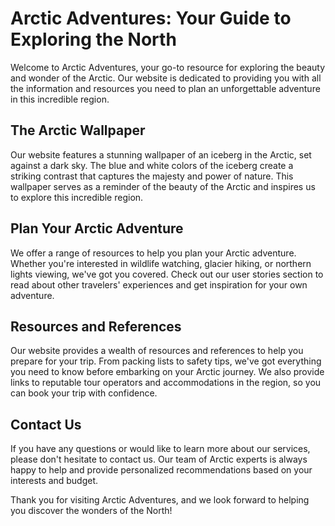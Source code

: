 <!--font:Poppins-->

# Arctic Adventures: Your Guide to Exploring the North

Welcome to Arctic Adventures, your go-to resource for exploring the beauty and wonder of the Arctic. Our website is dedicated to providing you with all the information and resources you need to plan an unforgettable adventure in this incredible region.

## The Arctic Wallpaper

Our website features a stunning wallpaper of an iceberg in the Arctic, set against a dark sky. The blue and white colors of the iceberg create a striking contrast that captures the majesty and power of nature. This wallpaper serves as a reminder of the beauty of the Arctic and inspires us to explore this incredible region.

## Plan Your Arctic Adventure

We offer a range of resources to help you plan your Arctic adventure. Whether you're interested in wildlife watching, glacier hiking, or northern lights viewing, we've got you covered. Check out our user stories section to read about other travelers' experiences and get inspiration for your own adventure.

## Resources and References

Our website provides a wealth of resources and references to help you prepare for your trip. From packing lists to safety tips, we've got everything you need to know before embarking on your Arctic journey. We also provide links to reputable tour operators and accommodations in the region, so you can book your trip with confidence.

## Contact Us

If you have any questions or would like to learn more about our services, please don't hesitate to contact us. Our team of Arctic experts is always happy to help and provide personalized recommendations based on your interests and budget.

Thank you for visiting Arctic Adventures, and we look forward to helping you discover the wonders of the North!

<!--

Write me content for website with wallpaper which alt text is:

"A photograph of an iceberg in the Arctic, with the blue and white colors contrasting against a dark sky."

The name/title of the page should not be 1:1 copy of the alt text but rather a real content of the website which is using this wallpaper.

- Use markdown format 
- Start with heading
- Heading should be short and concise
- The content should look like a real website 
- The website should not be about the wallpaper, wallpaper is just a related background
- Heading should be contain work "wallpaper" or "background"
- Include real sections like references, contact, user stories, etc. use things relevant to the page purpose.
- Feel free to use structure like headings, bullets, numbering, blockquotes, paragraphs, horizontal lines, etc.
- You can use formatting like bold or _italic_
- You can include UTF-8 emojis
- Links should be only #hash anchors (and you can refer to the document itself)
- Do not include images


---


# Arctic Adventures: Discover the Wonders of the North

Welcome to Arctic Adventures, your one-stop-shop for all things related to exploring the beauty and wonder of the Arctic. Our website is dedicated to providing you with the best information and resources to make your Arctic adventure unforgettable.

## The Arctic Wallpaper

Our stunning wallpaper featuring an iceberg in the Arctic serves as a beautiful backdrop to our website. This photograph captures the essence of the Arctic with its blue and white colors contrasting against a dark sky. It reminds us of the majesty and power of nature and inspires us to explore this incredible region.

## Plan Your Arctic Adventure

At Arctic Adventures, we offer a range of resources to help you plan your trip to the Arctic. Whether you're interested in wildlife watching, glacier hiking, or northern lights viewing, we've got you covered. Check out our user stories section to read about other travelers' experiences and get inspiration for your own adventure.

## Resources and References

Our website also provides a wealth of resources and references to help you prepare for your trip. From packing lists to safety tips, we've got everything you need to know before embarking on your Arctic journey. We also provide links to reputable tour operators and accommodations in the region, so you can book your trip with confidence.

## Contact Us

If you have any questions or would like to learn more about our services, please don't hesitate to contact us. Our team of Arctic experts is always happy to help and provide personalized recommendations based on your interests and budget.

Thank you for visiting Arctic Adventures, and we look forward to helping you plan your dream Arctic adventure!


---


Heading is too long, rewrite whole content.


---


# Explore the Arctic: Plan Your Adventure Today

Welcome to our website dedicated to helping you plan your Arctic adventure. Our goal is to provide you with all the information and resources you need to make your trip unforgettable.

## The Arctic Wallpaper

Our website features a stunning wallpaper of an iceberg in the Arctic, set against a dark sky. The blue and white colors of the iceberg create a striking contrast that captures the beauty and power of nature. This wallpaper serves as a reminder of the majesty of the Arctic and inspires us to explore this incredible region.

## Plan Your Arctic Adventure

We offer a range of resources to help you plan your Arctic adventure. Whether you're interested in wildlife watching, glacier hiking, or northern lights viewing, we've got you covered. Check out our user stories section to read about other travelers' experiences and get inspiration for your own adventure.

## Resources and References

Our website provides a wealth of resources and references to help you prepare for your trip. From packing lists to safety tips, we've got everything you need to know before embarking on your Arctic journey. We also provide links to reputable tour operators and accommodations in the region, so you can book your trip with confidence.

## Contact Us

If you have any questions or would like to learn more about our services, please don't hesitate to contact us. Our team of Arctic experts is always happy to help and provide personalized recommendations based on your interests and budget.

Thank you for visiting our website, and we look forward to helping you plan your dream Arctic adventure!


---


Heading is too long, rewrite whole content.


---


# Discover the Arctic: Your Ultimate Guide to Adventure

Welcome to our website, your ultimate guide to exploring the wonders of the Arctic. Our mission is to provide you with all the information and resources you need to plan an unforgettable adventure in this breathtaking region.

## The Arctic Wallpaper

Our stunning wallpaper features a photograph of an iceberg in the Arctic, set against a dark sky. The blue and white colors of the iceberg create a striking contrast that captures the beauty and power of nature. This wallpaper serves as a reminder of the majesty of the Arctic and inspires us to explore this incredible region.

## Plan Your Arctic Adventure

We offer a range of resources to help you plan your Arctic adventure. Whether you're interested in wildlife watching, glacier hiking, or northern lights viewing, we've got you covered. Check out our user stories section to read about other travelers' experiences and get inspiration for your own adventure.

## Resources and References

Our website provides a wealth of resources and references to help you prepare for your trip. From packing lists to safety tips, we've got everything you need to know before embarking on your Arctic journey. We also provide links to reputable tour operators and accommodations in the region, so you can book your trip with confidence.

## Contact Us

If you have any questions or would like to learn more about our services, please don't hesitate to contact us. Our team of Arctic experts is always happy to help and provide personalized recommendations based on your interests and budget.

Thank you for visiting our website, and we look forward to helping you discover the magic of the Arctic!


---


Heading is too long, rewrite whole content.


---


# Arctic Adventures: Your Guide to Exploring the North

Welcome to Arctic Adventures, your go-to resource for exploring the beauty and wonder of the Arctic. Our website is dedicated to providing you with all the information and resources you need to plan an unforgettable adventure in this incredible region.

## The Arctic Wallpaper

Our website features a stunning wallpaper of an iceberg in the Arctic, set against a dark sky. The blue and white colors of the iceberg create a striking contrast that captures the majesty and power of nature. This wallpaper serves as a reminder of the beauty of the Arctic and inspires us to explore this incredible region.

## Plan Your Arctic Adventure

We offer a range of resources to help you plan your Arctic adventure. Whether you're interested in wildlife watching, glacier hiking, or northern lights viewing, we've got you covered. Check out our user stories section to read about other travelers' experiences and get inspiration for your own adventure.

## Resources and References

Our website provides a wealth of resources and references to help you prepare for your trip. From packing lists to safety tips, we've got everything you need to know before embarking on your Arctic journey. We also provide links to reputable tour operators and accommodations in the region, so you can book your trip with confidence.

## Contact Us

If you have any questions or would like to learn more about our services, please don't hesitate to contact us. Our team of Arctic experts is always happy to help and provide personalized recommendations based on your interests and budget.

Thank you for visiting Arctic Adventures, and we look forward to helping you discover the wonders of the North!


---


Write me a Google font which is best fitting for the website.

Pick from the list:
- Great Vibes
- Open Sans
- Exo 2
- Poppins
- Alegreya
- Raleway
- Playfair Display
- Lobster
- Dancing Script
- Inter
- Futura
- IBM Plex Sans
- Montserrat
- Barlow Condensed
- Roboto
- Lato
- Orbitron


Write just the font name nothing else.


---


Poppins

-->
